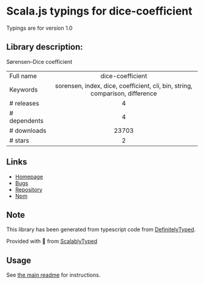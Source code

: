 
# Scala.js typings for dice-coefficient

Typings are for version 1.0

## Library description:
Sørensen–Dice coefficient

|                    |                 |
| ------------------ | :-------------: |
| Full name          | dice-coefficient |
| Keywords           | sorensen, index, dice, coefficient, cli, bin, string, comparison, difference |
| # releases         | 4 |
| # dependents       | 4 |
| # downloads        | 23703 |
| # stars            | 2 |

## Links
- [Homepage](https://words.github.io/dice-coefficient/)
- [Bugs](https://github.com/words/dice-coefficient/issues)
- [Repository](https://github.com/words/dice-coefficient)
- [Npm](https://www.npmjs.com/package/dice-coefficient)
    


## Note
This library has been generated from typescript code from [DefinitelyTyped](https://definitelytyped.org).

Provided with :purple_heart: from [ScalablyTyped](https://github.com/oyvindberg/ScalablyTyped)

## Usage
See [the main readme](../../readme.md) for instructions.


